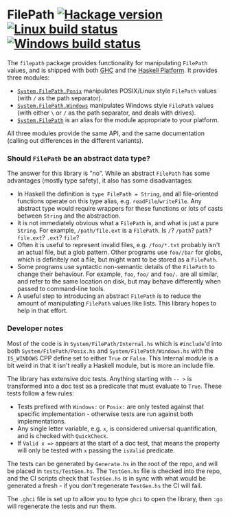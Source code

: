 # FilePath [![Hackage version](https://img.shields.io/hackage/v/filepath.svg?label=Hackage)](https://hackage.haskell.org/package/filepath) [![Linux build status](https://img.shields.io/travis/haskell/filepath/master.svg?label=Linux%20build)](https://travis-ci.org/haskell/filepath) [![Windows build status](https://img.shields.io/appveyor/ci/ndmitchell/filepath/master.svg?label=Windows%20build)](https://ci.appveyor.com/project/ndmitchell/filepath)

The `filepath` package provides functionality for manipulating `FilePath` values, and is shipped with both [GHC](https://www.haskell.org/ghc/) and the [Haskell Platform](https://www.haskell.org/platform/). It provides three modules:

* [`System.FilePath.Posix`](http://hackage.haskell.org/package/filepath/docs/System-FilePath-Posix.html) manipulates POSIX/Linux style `FilePath` values (with `/` as the path separator).
* [`System.FilePath.Windows`](http://hackage.haskell.org/package/filepath/docs/System-FilePath-Windows.html) manipulates Windows style `FilePath` values (with either `\` or `/` as the path separator, and deals with drives).
* [`System.FilePath`](http://hackage.haskell.org/package/filepath/docs/System-FilePath.html) is an alias for the module appropriate to your platform.

All three modules provide the same API, and the same documentation (calling out differences in the different variants).

### Should `FilePath` be an abstract data type?

The answer for this library is "no". While an abstract `FilePath` has some advantages (mostly type safety), it also has some disadvantages:

* In Haskell the definition is `type FilePath = String`, and all file-oriented functions operate on this type alias, e.g. `readFile`/`writeFile`. Any abstract type would require wrappers for these functions or lots of casts between `String` and the abstraction.
* It is not immediately obvious what a `FilePath` is, and what is just a pure `String`. For example, `/path/file.ext` is a `FilePath`. Is `/`? `/path`? `path`? `file.ext`? `.ext`? `file`?
* Often it is useful to represent invalid files, e.g. `/foo/*.txt` probably isn't an actual file, but a glob pattern. Other programs use `foo//bar` for globs, which is definitely not a file, but might want to be stored as a `FilePath`.
* Some programs use syntactic non-semantic details of the `FilePath` to change their behaviour. For example, `foo`, `foo/` and `foo/.` are all similar, and refer to the same location on disk, but may behave differently when passed to command-line tools.
* A useful step to introducing an abstract `FilePath` is to reduce the amount of manipulating `FilePath` values like lists. This library hopes to help in that effort.

### Developer notes

Most of the code is in `System/FilePath/Internal.hs` which is `#include`'d into both `System/FilePath/Posix.hs` and `System/FilePath/Windows.hs` with the `IS_WINDOWS` CPP define set to either `True` or `False`. This Internal module is a bit weird in that it isn't really a Haskell module, but is more an include file.

The library has extensive doc tests. Anything starting with `-- >` is transformed into a doc test as a predicate that must evaluate to `True`. These tests follow a few rules:

* Tests prefixed with `Windows:` or `Posix:` are only tested against that specific implementation - otherwise tests are run against both implementations.
* Any single letter variable, e.g. `x`, is considered universal quantification, and is checked with `QuickCheck`.
* If `Valid x =>` appears at the start of a doc test, that means the property will only be tested with `x` passing the `isValid` predicate.

The tests can be generated by `Generate.hs` in the root of the repo, and will be placed in `tests/TestGen.hs`. The `TestGen.hs` file is checked into the repo, and the CI scripts check that `TestGen.hs` is in sync with what would be generated a fresh - if you don't regenerate `TestGen.hs` the CI will fail.

The `.ghci` file is set up to allow you to type `ghci` to open the library, then `:go` will regenerate the tests and run them.
